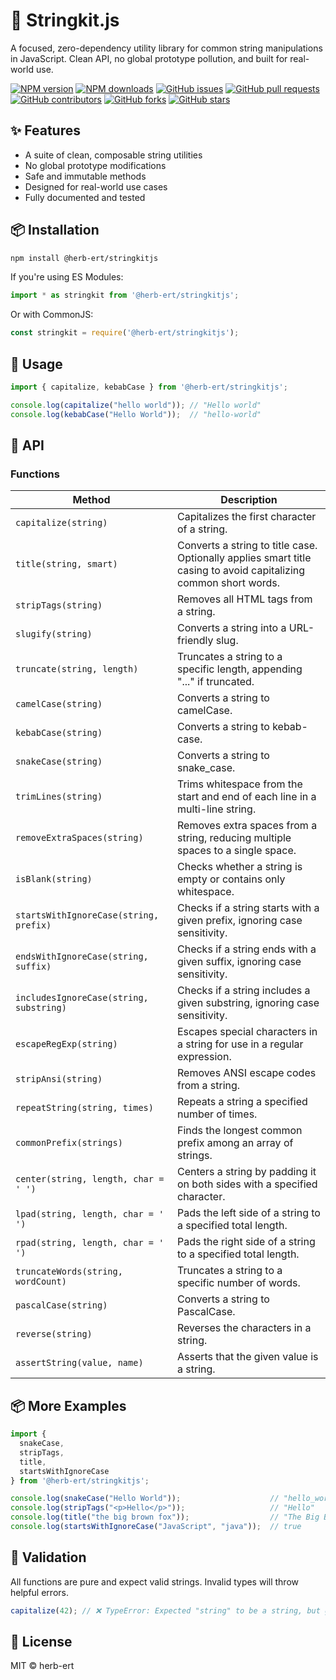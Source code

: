 # 🧩 Stringkit.js

A focused, zero-dependency utility library for common string manipulations in JavaScript. Clean API, no global prototype
pollution, and built for real-world use.

[![NPM version](https://img.shields.io/npm/v/@herb-ert/stringkitjs)](https://www.npmjs.com/package/@herb-ert/stringkitjs)
[![NPM downloads](https://img.shields.io/npm/dw/@herb-ert/stringkitjs)](https://www.npmjs.com/package/@herb-ert/stringkitjs)
[![GitHub issues](https://img.shields.io/github/issues/herb-ert/stringkitjs)](https://github.com/herb-ert/stringkitjs/issues)
[![GitHub pull requests](https://img.shields.io/github/issues-pr/herb-ert/stringkitjs)](https://github.com/herb-ert/stringkitjs/pulls)
[![GitHub contributors](https://img.shields.io/github/contributors/herb-ert/stringkitjs)](https://github.com/herb-ert/stringkitjs/graphs/contributors)
[![GitHub forks](https://img.shields.io/github/forks/herb-ert/stringkitjs)](https://github.com/herb-ert/stringkitjs/network)
[![GitHub stars](https://img.shields.io/github/stars/herb-ert/stringkitjs)](https://github.com/herb-ert/stringkitjs/stargazers)

## ✨ Features

- A suite of clean, composable string utilities
- No global prototype modifications
- Safe and immutable methods
- Designed for real-world use cases
- Fully documented and tested

## 📦 Installation

```bash
npm install @herb-ert/stringkitjs
```

If you're using ES Modules:

```js
import * as stringkit from '@herb-ert/stringkitjs';
```

Or with CommonJS:

```js
const stringkit = require('@herb-ert/stringkitjs');
```

## 🚀 Usage

```js
import { capitalize, kebabCase } from '@herb-ert/stringkitjs';

console.log(capitalize("hello world")); // "Hello world"
console.log(kebabCase("Hello World"));  // "hello-world"
```

## 🧠 API

### Functions

| Method                 | Description                                                                                                      |
|------------------------|------------------------------------------------------------------------------------------------------------------|
| `capitalize(string)`   | Capitalizes the first character of a string.                                                                     |
| `title(string, smart)` | Converts a string to title case. Optionally applies smart title casing to avoid capitalizing common short words. |
| `stripTags(string)`    | Removes all HTML tags from a string.                                                                             |
| `slugify(string)` | Converts a string into a URL-friendly slug.                                                                                                                 |
| `truncate(string, length)` | Truncates a string to a specific length, appending "..." if truncated.                                                                                                                 |
| `camelCase(string)` | Converts a string to camelCase.                                                                                                                 |
| `kebabCase(string)` | Converts a string to kebab-case.                                                                                                                 |
| `snakeCase(string)` | Converts a string to snake_case.                                                                                                                 |
| `trimLines(string)` | Trims whitespace from the start and end of each line in a multi-line string.                                                                                                                 |
| `removeExtraSpaces(string)` | Removes extra spaces from a string, reducing multiple spaces to a single space.                                                                                                                 |
| `isBlank(string)` | Checks whether a string is empty or contains only whitespace.                                                                                                                 |
| `startsWithIgnoreCase(string, prefix)` | Checks if a string starts with a given prefix, ignoring case sensitivity.                                                                                                                 |
| `endsWithIgnoreCase(string, suffix)` | Checks if a string ends with a given suffix, ignoring case sensitivity.|
| `includesIgnoreCase(string, substring)` | Checks if a string includes a given substring, ignoring case sensitivity.|
| `escapeRegExp(string)` | Escapes special characters in a string for use in a regular expression.|
| `stripAnsi(string)` | Removes ANSI escape codes from a string.|
| `repeatString(string, times)` | Repeats a string a specified number of times.|
| `commonPrefix(strings)` | Finds the longest common prefix among an array of strings.|
| `center(string, length, char = ' ')` | Centers a string by padding it on both sides with a specified character.|
| `lpad(string, length, char = ' ')` | Pads the left side of a string to a specified total length.|
| `rpad(string, length, char = ' ')` | Pads the right side of a string to a specified total length.|
| `truncateWords(string, wordCount)` | Truncates a string to a specific number of words.|
| `pascalCase(string)` | Converts a string to PascalCase.|
| `reverse(string)` | Reverses the characters in a string.|
| `assertString(value, name)` | Asserts that the given value is a string.                                                                        |

## 📦 More Examples

```js
import {
  snakeCase,
  stripTags,
  title,
  startsWithIgnoreCase
} from '@herb-ert/stringkitjs';

console.log(snakeCase("Hello World"));                    // "hello_world"
console.log(stripTags("<p>Hello</p>"));                   // "Hello"
console.log(title("the big brown fox"));                  // "The Big Brown Fox"
console.log(startsWithIgnoreCase("JavaScript", "java"));  // true
```

## 🧪 Validation

All functions are pure and expect valid strings. Invalid types will throw helpful errors.

```js
capitalize(42); // ❌ TypeError: Expected "string" to be a string, but got number
```

## 🔧 License

MIT © herb-ert